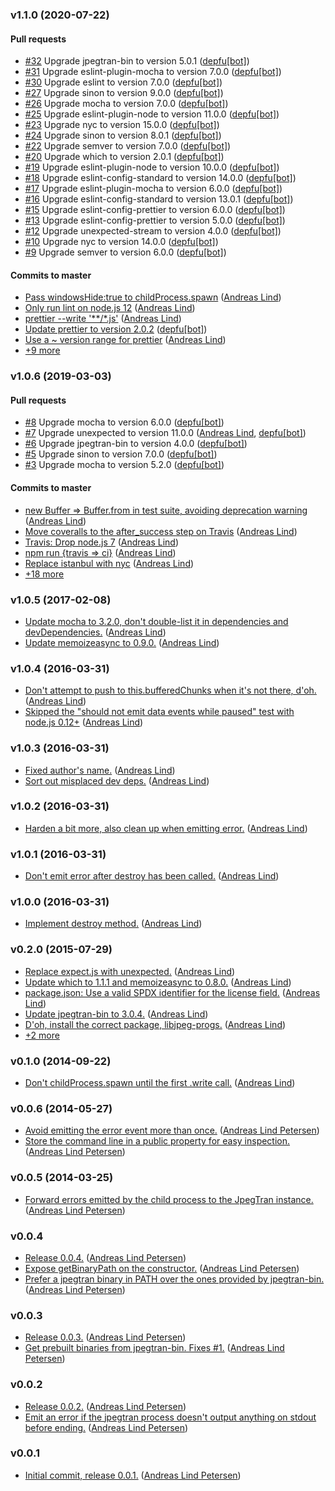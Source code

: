 ### v1.1.0 (2020-07-22)

#### Pull requests

- [#32](https://github.com/papandreou/node-jpegtran/pull/32) Upgrade jpegtran-bin to version 5.0.1 ([depfu[bot]](mailto:23717796+depfu[bot]@users.noreply.github.com))
- [#31](https://github.com/papandreou/node-jpegtran/pull/31) Upgrade eslint-plugin-mocha to version 7.0.0 ([depfu[bot]](mailto:23717796+depfu[bot]@users.noreply.github.com))
- [#30](https://github.com/papandreou/node-jpegtran/pull/30) Upgrade eslint to version 7.0.0 ([depfu[bot]](mailto:23717796+depfu[bot]@users.noreply.github.com))
- [#27](https://github.com/papandreou/node-jpegtran/pull/27) Upgrade sinon to version 9.0.0 ([depfu[bot]](mailto:23717796+depfu[bot]@users.noreply.github.com))
- [#26](https://github.com/papandreou/node-jpegtran/pull/26) Upgrade mocha to version 7.0.0 ([depfu[bot]](mailto:23717796+depfu[bot]@users.noreply.github.com))
- [#25](https://github.com/papandreou/node-jpegtran/pull/25) Upgrade eslint-plugin-node to version 11.0.0 ([depfu[bot]](mailto:23717796+depfu[bot]@users.noreply.github.com))
- [#23](https://github.com/papandreou/node-jpegtran/pull/23) Upgrade nyc to version 15.0.0 ([depfu[bot]](mailto:23717796+depfu[bot]@users.noreply.github.com))
- [#24](https://github.com/papandreou/node-jpegtran/pull/24) Upgrade sinon to version 8.0.1 ([depfu[bot]](mailto:23717796+depfu[bot]@users.noreply.github.com))
- [#22](https://github.com/papandreou/node-jpegtran/pull/22) Upgrade semver to version 7.0.0 ([depfu[bot]](mailto:23717796+depfu[bot]@users.noreply.github.com))
- [#20](https://github.com/papandreou/node-jpegtran/pull/20) Upgrade which to version 2.0.1 ([depfu[bot]](mailto:23717796+depfu[bot]@users.noreply.github.com))
- [#19](https://github.com/papandreou/node-jpegtran/pull/19) Upgrade eslint-plugin-node to version 10.0.0 ([depfu[bot]](mailto:23717796+depfu[bot]@users.noreply.github.com))
- [#18](https://github.com/papandreou/node-jpegtran/pull/18) Upgrade eslint-config-standard to version 14.0.0 ([depfu[bot]](mailto:23717796+depfu[bot]@users.noreply.github.com))
- [#17](https://github.com/papandreou/node-jpegtran/pull/17) Upgrade eslint-plugin-mocha to version 6.0.0 ([depfu[bot]](mailto:23717796+depfu[bot]@users.noreply.github.com))
- [#16](https://github.com/papandreou/node-jpegtran/pull/16) Upgrade eslint-config-standard to version 13.0.1 ([depfu[bot]](mailto:23717796+depfu[bot]@users.noreply.github.com))
- [#15](https://github.com/papandreou/node-jpegtran/pull/15) Upgrade eslint-config-prettier to version 6.0.0 ([depfu[bot]](mailto:23717796+depfu[bot]@users.noreply.github.com))
- [#13](https://github.com/papandreou/node-jpegtran/pull/13) Upgrade eslint-config-prettier to version 5.0.0 ([depfu[bot]](mailto:depfu[bot]@users.noreply.github.com))
- [#12](https://github.com/papandreou/node-jpegtran/pull/12) Upgrade unexpected-stream to version 4.0.0 ([depfu[bot]](mailto:depfu[bot]@users.noreply.github.com))
- [#10](https://github.com/papandreou/node-jpegtran/pull/10) Upgrade nyc to version 14.0.0 ([depfu[bot]](mailto:depfu[bot]@users.noreply.github.com))
- [#9](https://github.com/papandreou/node-jpegtran/pull/9) Upgrade semver to version 6.0.0 ([depfu[bot]](mailto:depfu[bot]@users.noreply.github.com))

#### Commits to master

- [Pass windowsHide:true to childProcess.spawn](https://github.com/papandreou/node-jpegtran/commit/b02253b70d61ce838fe21e87f52f1baa01db0a3f) ([Andreas Lind](mailto:andreaslindpetersen@gmail.com))
- [Only run lint on node.js 12](https://github.com/papandreou/node-jpegtran/commit/82fdf7c681580d603ca66627519cbb4989bed036) ([Andreas Lind](mailto:andreas.lind@peakon.com))
- [prettier --write '\*\*\/\*.js'](https://github.com/papandreou/node-jpegtran/commit/3627ddaefd050e3c3882489e2a410b440af9b3da) ([Andreas Lind](mailto:andreas.lind@peakon.com))
- [Update prettier to version 2.0.2](https://github.com/papandreou/node-jpegtran/commit/649b12c2fd244839460181f70d32e99b812912b5) ([depfu[bot]](mailto:23717796+depfu[bot]@users.noreply.github.com))
- [Use a ~ version range for prettier](https://github.com/papandreou/node-jpegtran/commit/17c8f4d4b238518ae97876922081e24968369557) ([Andreas Lind](mailto:andreaslindpetersen@gmail.com))
- [+9 more](https://github.com/papandreou/node-jpegtran/compare/v1.0.6...v1.1.0)

### v1.0.6 (2019-03-03)

#### Pull requests

- [#8](https://github.com/papandreou/node-jpegtran/pull/8) Upgrade mocha to version 6.0.0 ([depfu[bot]](mailto:depfu[bot]@users.noreply.github.com))
- [#7](https://github.com/papandreou/node-jpegtran/pull/7) Upgrade unexpected to version 11.0.0 ([Andreas Lind](mailto:andreas.lind@peakon.com), [depfu[bot]](mailto:depfu[bot]@users.noreply.github.com))
- [#6](https://github.com/papandreou/node-jpegtran/pull/6) Upgrade jpegtran-bin to version 4.0.0 ([depfu[bot]](mailto:depfu[bot]@users.noreply.github.com))
- [#5](https://github.com/papandreou/node-jpegtran/pull/5) Upgrade sinon to version 7.0.0 ([depfu[bot]](mailto:depfu[bot]@users.noreply.github.com))
- [#3](https://github.com/papandreou/node-jpegtran/pull/3) Upgrade mocha to version 5.2.0 ([depfu[bot]](mailto:depfu[bot]@users.noreply.github.com))

#### Commits to master

- [new Buffer =&gt; Buffer.from in test suite, avoiding deprecation warning](https://github.com/papandreou/node-jpegtran/commit/453575c9001fe9b38d1856eb76c700d8352a07fe) ([Andreas Lind](mailto:andreaslindpetersen@gmail.com))
- [Move coveralls to the after\_success step on Travis](https://github.com/papandreou/node-jpegtran/commit/89d669c87c24ace75d2d1a6951821798be7e6a74) ([Andreas Lind](mailto:andreaslindpetersen@gmail.com))
- [Travis: Drop node.js 7](https://github.com/papandreou/node-jpegtran/commit/9988895c96d251808b4a7614320d55f7db7d98cb) ([Andreas Lind](mailto:andreaslindpetersen@gmail.com))
- [npm run {travis =&gt; ci}](https://github.com/papandreou/node-jpegtran/commit/c64d76ef7d7e5f87842736799ba632e3cf795e42) ([Andreas Lind](mailto:andreaslindpetersen@gmail.com))
- [Replace istanbul with nyc](https://github.com/papandreou/node-jpegtran/commit/0bd6be9585bdc103a6b9f02675a5a544d3779b90) ([Andreas Lind](mailto:andreaslindpetersen@gmail.com))
- [+18 more](https://github.com/papandreou/node-jpegtran/compare/v1.0.5...v1.0.6)

### v1.0.5 (2017-02-08)

- [Update mocha to 3.2.0, don't double-list it in dependencies and devDependencies.](https://github.com/papandreou/node-jpegtran/commit/d64589be625915e1993ea944622a415e5d177ddd) ([Andreas Lind](mailto:andreas@one.com))
- [Update memoizeasync to 0.9.0.](https://github.com/papandreou/node-jpegtran/commit/d24b38bb70944b6697669441ef63998497fc4865) ([Andreas Lind](mailto:andreas@one.com))

### v1.0.4 (2016-03-31)

- [Don't attempt to push to this.bufferedChunks when it's not there, d'oh.](https://github.com/papandreou/node-jpegtran/commit/fc2311db75d8ec945f5815703432055ad197befa) ([Andreas Lind](mailto:andreas@one.com))
- [Skipped the "should not emit data events while paused" test with node.js 0.12+](https://github.com/papandreou/node-jpegtran/commit/80894e7d6cd4af226eb66b6ab668709f3f10e722) ([Andreas Lind](mailto:andreas@one.com))

### v1.0.3 (2016-03-31)

- [Fixed author's name.](https://github.com/papandreou/node-jpegtran/commit/6e5e77b444439a5fce426616a3b14b925570cf42) ([Andreas Lind](mailto:andreas@one.com))
- [Sort out misplaced dev deps.](https://github.com/papandreou/node-jpegtran/commit/58e2e76e3f0439731108a9531709155200aea575) ([Andreas Lind](mailto:andreas@one.com))

### v1.0.2 (2016-03-31)

- [Harden a bit more, also clean up when emitting error.](https://github.com/papandreou/node-jpegtran/commit/1786605274af3a2f6b549a48604e23b00acc715a) ([Andreas Lind](mailto:andreas@one.com))

### v1.0.1 (2016-03-31)

- [Don't emit error after destroy has been called.](https://github.com/papandreou/node-jpegtran/commit/3eb9e8e50f8639c0a9c0c67074b0c43dafd4bb0f) ([Andreas Lind](mailto:andreas@one.com))

### v1.0.0 (2016-03-31)

- [Implement destroy method.](https://github.com/papandreou/node-jpegtran/commit/8ff48ca0e951de3aec5f0c947da36de49da75495) ([Andreas Lind](mailto:andreas@one.com))

### v0.2.0 (2015-07-29)

- [Replace expect.js with unexpected.](https://github.com/papandreou/node-jpegtran/commit/3a2f0e6660e436279b5a3587cf598a093c6d463f) ([Andreas Lind](mailto:andreas@one.com))
- [Update which to 1.1.1 and memoizeasync to 0.8.0.](https://github.com/papandreou/node-jpegtran/commit/4a99c457bf71bc432148d1a037f56411ee5021ac) ([Andreas Lind](mailto:andreas@one.com))
- [package.json: Use a valid SPDX identifier for the license field.](https://github.com/papandreou/node-jpegtran/commit/ca8ac0e406d157fe6b1e85a4e1e2daee7c3bf2be) ([Andreas Lind](mailto:andreas@one.com))
- [Update jpegtran-bin to 3.0.4.](https://github.com/papandreou/node-jpegtran/commit/ed1c9eda9af29f9daa780273f7e131088c3573b0) ([Andreas Lind](mailto:andreas@one.com))
- [D'oh, install the correct package, libjpeg-progs.](https://github.com/papandreou/node-jpegtran/commit/1f1ec89771911e164a210f2310035cb5fd40f7f7) ([Andreas Lind](mailto:andreas@one.com))
- [+2 more](https://github.com/papandreou/node-jpegtran/compare/v0.1.0...v0.2.0)

### v0.1.0 (2014-09-22)

- [Don't childProcess.spawn until the first .write call.](https://github.com/papandreou/node-jpegtran/commit/d4dfb55ff7fe62783791f35e5a33674c22358b8c) ([Andreas Lind](mailto:andreas@one.com))

### v0.0.6 (2014-05-27)

- [Avoid emitting the error event more than once.](https://github.com/papandreou/node-jpegtran/commit/bf3645333b2fa2976f43d260f0b6f33a8205fdd6) ([Andreas Lind Petersen](mailto:andreas@one.com))
- [Store the command line in a public property for easy inspection.](https://github.com/papandreou/node-jpegtran/commit/12dcff351db4deaa37d9e0aeeff234a8e1f6a916) ([Andreas Lind Petersen](mailto:andreas@one.com))

### v0.0.5 (2014-03-25)

- [Forward errors emitted by the child process to the JpegTran instance.](https://github.com/papandreou/node-jpegtran/commit/4fbdbc6a0129256fbb499d821cdf1019b2300982) ([Andreas Lind Petersen](mailto:andreas@one.com))

### v0.0.4
- [Release 0.0.4.](https://github.com/papandreou/node-jpegtran/commit/8a12fc6f95acc9cee101c00bfadb3f04b07a0714) ([Andreas Lind Petersen](mailto:andreas@one.com))
- [Expose getBinaryPath on the constructor.](https://github.com/papandreou/node-jpegtran/commit/893c5e226a2f726a0dca159dbe93ef39d66cf6b1) ([Andreas Lind Petersen](mailto:andreas@one.com))
- [Prefer a jpegtran binary in PATH over the ones provided by jpegtran-bin.](https://github.com/papandreou/node-jpegtran/commit/2e539c795cb1fb14411dea92656e45d0a267eba6) ([Andreas Lind Petersen](mailto:andreas@one.com))

### v0.0.3
- [Release 0.0.3.](https://github.com/papandreou/node-jpegtran/commit/2e090688da60505a799211d2623c67b52705e547) ([Andreas Lind Petersen](mailto:andreas@one.com))
- [Get prebuilt binaries from jpegtran-bin. Fixes \#1.](https://github.com/papandreou/node-jpegtran/commit/657809da4290bff954556dd6624a02ecb0646086) ([Andreas Lind Petersen](mailto:andreas@one.com))

### v0.0.2
- [Release 0.0.2.](https://github.com/papandreou/node-jpegtran/commit/5e0bb5b022724aeefcec90cb3de9bcd53116c858) ([Andreas Lind Petersen](mailto:andreas@one.com))
- [Emit an error if the jpegtran process doesn't output anything on stdout before ending.](https://github.com/papandreou/node-jpegtran/commit/59ab937f8df134d9daaa292e8d686bbe0cac7c59) ([Andreas Lind Petersen](mailto:andreas@one.com))

### v0.0.1
- [Initial commit, release 0.0.1.](https://github.com/papandreou/node-jpegtran/commit/0e5125a5bde368a5ea1e7715083fa59ef5d8b8d9) ([Andreas Lind Petersen](mailto:andreas@one.com))

